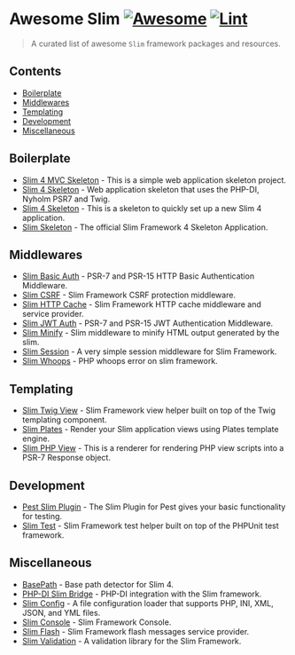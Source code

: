 # Awesome Slim [![Awesome](https://awesome.re/badge.svg)](https://awesome.re) [![Lint](https://github.com/nekofar/awesome-slim/actions/workflows/lint.yml/badge.svg)](https://github.com/nekofar/awesome-slim/actions/workflows/lint.yml)

> A curated list of awesome `Slim` framework packages and resources.

## Contents

- [Boilerplate](#boilerplate)
- [Middlewares](#middlewares)
- [Templating](#templating)
- [Development](#development)
- [Miscellaneous](#miscellaneous)


## Boilerplate

- [Slim 4 MVC Skeleton](https://github.com/semhoun/slim-skeleton-mvc) - This is a simple web application skeleton project.
- [Slim 4 Skeleton](https://github.com/adriansuter/Slim4-Skeleton) - Web application skeleton that uses the PHP-DI, Nyholm PSR7 and Twig.
- [Slim 4 Skeleton](https://github.com/odan/slim4-skeleton) - This is a skeleton to quickly set up a new Slim 4 application.
- [Slim Skeleton](https://github.com/slimphp/Slim-Skeleton) - The official Slim Framework 4 Skeleton Application.

## Middlewares

- [Slim Basic Auth](https://github.com/tuupola/slim-basic-auth) - PSR-7 and PSR-15 HTTP Basic Authentication Middleware.
- [Slim CSRF](https://github.com/slimphp/Slim-Csrf) - Slim Framework CSRF protection middleware.
- [Slim HTTP Cache](https://github.com/slimphp/Slim-HttpCache) - Slim Framework HTTP cache middleware and service provider.
- [Slim JWT Auth](https://github.com/tuupola/slim-jwt-auth) - PSR-7 and PSR-15 JWT Authentication Middleware.
- [Slim Minify](https://github.com/christianklisch/slim-minify) - Slim middleware to minify HTML output generated by the slim.
- [Slim Session](https://github.com/bryanjhv/slim-session) - A very simple session middleware for Slim Framework.
- [Slim Whoops](https://github.com/zeuxisoo/php-slim-whoops) - PHP whoops error on slim framework.

## Templating

- [Slim Twig View](https://github.com/slimphp/Twig-View) - Slim Framework view helper built on top of the Twig templating component.
- [Slim Plates](https://github.com/projek-xyz/slim-plates) - Render your Slim application views using Plates template engine.
- [Slim PHP View](https://github.com/slimphp/PHP-View) - This is a renderer for rendering PHP view scripts into a PSR-7 Response object.

## Development

- [Pest Slim Plugin](https://github.com/nekofar/pest-plugin-slim) - The Slim Plugin for Pest gives your basic functionality for testing.
- [Slim Test](https://github.com/nekofar/slim-test) - Slim Framework test helper built on top of the PHPUnit test framework.

## Miscellaneous

- [BasePath](https://github.com/selective-php/basepath) - Base path detector for Slim 4.
- [PHP-DI Slim Bridge](https://github.com/PHP-DI/Slim-Bridge) - PHP-DI integration with the Slim framework.
- [Slim Config](https://github.com/DavidePastore/Slim-Config) - A file configuration loader that supports PHP, INI, XML, JSON, and YML files.
- [Slim Console](https://github.com/slimphp/Slim-Console) - Slim Framework Console.
- [Slim Flash](https://github.com/slimphp/Slim-Flash) - Slim Framework flash messages service provider.
- [Slim Validation](https://github.com/DavidePastore/Slim-Validation) - A validation library for the Slim Framework. 


<!-- ## Contribute -->

<!-- Contributions welcome! Read the [contribution guidelines](CONTRIBUTING.md) first. -->
